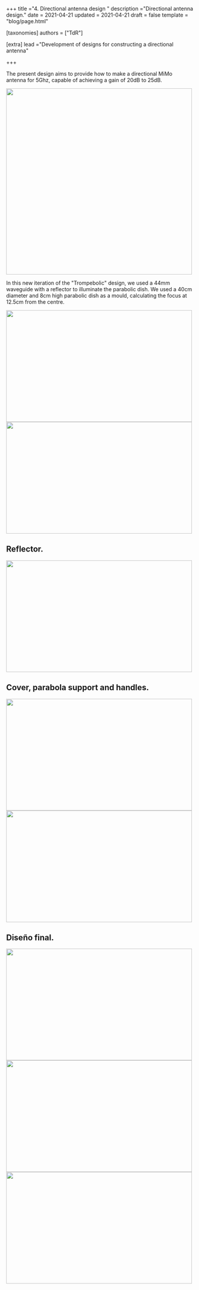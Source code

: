 +++
title ="4. Directional antenna design "
description ="Directional antenna design."
date = 2021-04-21
updated = 2021-04-21
draft = false
template = "blog/page.html"

[taxonomies]
authors = ["TdR"]

[extra]
lead ="Development of designs for constructing a directional antenna"

+++



The present design aims to provide how to make a directional MiMo antenna for 5Ghz, capable of achieving a gain of 20dB to 25dB.

<img src="https://i.imgur.com/ubGm5SP.png" width="500" height="500">



In this new iteration of the "Trompebolic" design, we used a 44mm waveguide with a reflector to illuminate the parabolic dish.
We used a 40cm diameter and 8cm high parabolic dish as a mould, calculating the focus at 12.5cm from the centre.


<img src="https://i.imgur.com/O40ktXq.png" width="500" height="300"> <img src="https://i.imgur.com/r7B7nDr.png" width="500" height="300">



## Reflector.

<img src="https://i.imgur.com/sjcB1Ct.png" width="500" height="300">


## Cover, parabola support and handles.

<img src="https://i.imgur.com/uCBFa1C.png" width="500" height="300">


<img src="https://i.imgur.com/I7ZMRJ2.png" width="500" height="300">


## Diseño final.


<img src="https://i.imgur.com/ivvFrU9.png" width="500" height="300">

<img src="https://i.imgur.com/H1Ysg9e.png" width="500" height="300">


<img src="https://i.imgur.com/i42kOdD.png" width="500" height="300">
